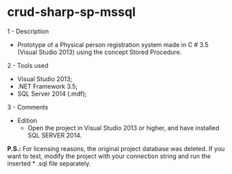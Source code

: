 # crud-sharp-sp-mssql

1 - Description

  - Prototype of a Physical person registration system made in C # 3.5 (Visual Studio 2013) using the concept
    Stored Procedure.

2 - Tools used

  - Visual Studio 2013;
  - .NET Framework 3.5;
  - SQL Server 2014 (.mdf);

3 - Comments

  - Edition
    - Open the project in Visual Studio 2013 or higher, and have installed SQL SERVER 2014.
    
**P.S.:** For licensing reasons, the original project database was deleted. If you want to test, modify the project with your connection string and run the inserted * .sql file separately. 
